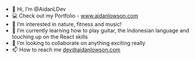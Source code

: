 - 👋 Hi, I’m @AidanLDev
- 💻 Check out my Portfolio - www.aidanlowson.com
- 👀 I’m interested in nature, fitness and music!
- 🌱 I’m currently learning how to play guitar, the Indonesian language and touching up on the React skills
- 💞️ I’m looking to collaborate on anything exciting really
- 📫 How to reach me dev@aidanlowson.com

<!---
AidanLDev/AidanLDev is a ✨ special ✨ repository because its `README.md` (this file) appears on your GitHub profile.
You can click the Preview link to take a look at your changes.
--->
